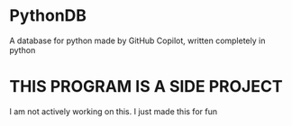 # PythonDB
A database for python made by GitHub Copilot, written completely in python

# THIS PROGRAM IS A SIDE PROJECT
I am not actively working on this. I just made this for fun